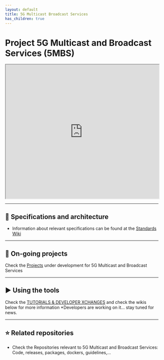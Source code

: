 ```yaml
---
layout: default
title: 5G Multicast Broadcast Services
has_children: true
---
```


# Project 5G Multicast and Broadcast Services (5MBS)
<iframe width="100%" height="440" src="https://drive.google.com/file/d/1Hk5hNZsMLksuBHTnDqOcQPwx-kb4KF3q/preview"></iframe>

***
## 📑 Specifications and architecture
* Information about relevant specifications can be found at the [Standards Wiki](https://github.com/5G-MAG/Standards/wiki/5G-Multicast-Broadcast-Services-(5MBS):-Relevant-Specifications)
***

## 🚧 On-going projects
Check the [Projects](https://github.com/5G-MAG/Getting-Started/wiki/5G-Multicast-Broadcast-Services-Projects) under development for 5G Multicast and Broadcast Services
***

## ▶️ Using the tools
Check the [TUTORIALS & DEVELOPER XCHANGES](https://www.5g-mag.com/tutorials) and check the wikis below for more information
*Developers are working on it... stay tuned for news.
***

## ⭐ Related repositories
* Check the Repositories relevant to 5G Multicast and Broadcast Services: Code, releases, packages, dockers, guidelines,...
